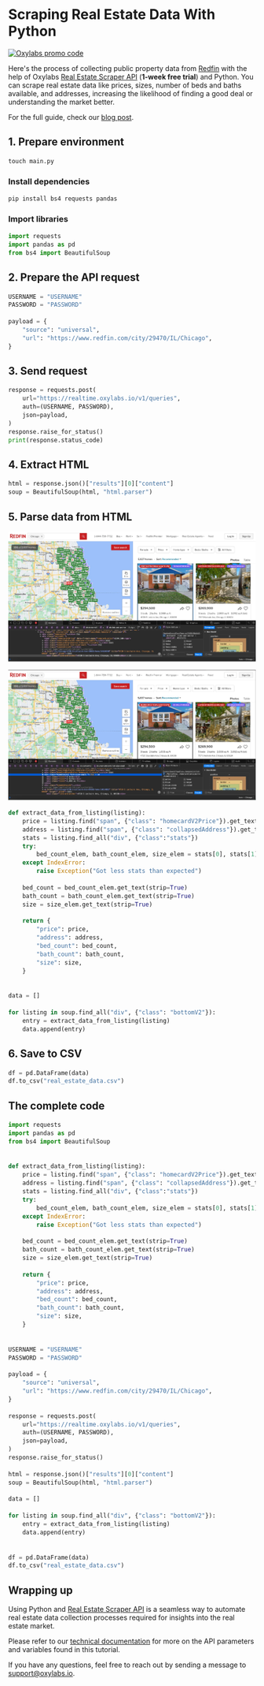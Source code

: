 # Scraping Real Estate Data With Python

[![Oxylabs promo code](https://user-images.githubusercontent.com/129506779/250792357-8289e25e-9c36-4dc0-a5e2-2706db797bb5.png)](https://oxylabs.go2cloud.org/aff_c?offer_id=7&aff_id=877&url_id=112)

Here's the process of collecting public property data from [Redfin](https://www.redfin.com/) with the help of Oxylabs [Real Estate Scraper API](https://oxylabs.io/products/scraper-api/real-estate) (**1-week free trial**) and Python. You can scrape real estate data like prices, sizes, number of beds and baths available, and addresses, increasing the likelihood of finding a good deal or understanding the market better. 

For the full guide, check our [blog post](https://oxylabs.io/blog/scraping-real-estate-data).

## 1. Prepare environment

```python
touch main.py
```

### Install dependencies

```python
pip install bs4 requests pandas
```

### Import libraries

```python
import requests
import pandas as pd
from bs4 import BeautifulSoup
```

## 2. Prepare the API request

```python
USERNAME = "USERNAME"
PASSWORD = "PASSWORD"

payload = {
    "source": "universal",
    "url": "https://www.redfin.com/city/29470/IL/Chicago",
}
```

## 3. Send request

```python
response = requests.post(
    url="https://realtime.oxylabs.io/v1/queries",
    auth=(USERNAME, PASSWORD),
    json=payload,
)
response.raise_for_status()
print(response.status_code)
```
## 4. Extract HTML

```python
html = response.json()["results"][0]["content"]
soup = BeautifulSoup(html, "html.parser")
```

## 5. Parse data from HTML

![Locating elements](images/Redfin1.jpg)

![Locating elements](images/Redfin2.jpg)

```python
def extract_data_from_listing(listing):
    price = listing.find("span", {"class": "homecardV2Price"}).get_text(strip=True)
    address = listing.find("span", {"class": "collapsedAddress"}).get_text(strip=True)
    stats = listing.find_all("div", {"class":"stats"})
    try:
        bed_count_elem, bath_count_elem, size_elem = stats[0], stats[1], stats[2]
    except IndexError:
        raise Exception("Got less stats than expected")

    bed_count = bed_count_elem.get_text(strip=True)
    bath_count = bath_count_elem.get_text(strip=True)
    size = size_elem.get_text(strip=True)

    return {
        "price": price,
        "address": address,
        "bed_count": bed_count,
        "bath_count": bath_count,
        "size": size,
    }


data = []

for listing in soup.find_all("div", {"class": "bottomV2"}):
    entry = extract_data_from_listing(listing)
    data.append(entry)
```

## 6. Save to CSV

```python
df = pd.DataFrame(data)
df.to_csv("real_estate_data.csv")
```

## The complete code

```python
import requests
import pandas as pd
from bs4 import BeautifulSoup


def extract_data_from_listing(listing):
    price = listing.find("span", {"class": "homecardV2Price"}).get_text(strip=True)
    address = listing.find("span", {"class": "collapsedAddress"}).get_text(strip=True)
    stats = listing.find_all("div", {"class":"stats"})
    try:
        bed_count_elem, bath_count_elem, size_elem = stats[0], stats[1], stats[2]
    except IndexError:
        raise Exception("Got less stats than expected")

    bed_count = bed_count_elem.get_text(strip=True)
    bath_count = bath_count_elem.get_text(strip=True)
    size = size_elem.get_text(strip=True)

    return {
        "price": price,
        "address": address,
        "bed_count": bed_count,
        "bath_count": bath_count,
        "size": size,
    }


USERNAME = "USERNAME"
PASSWORD = "PASSWORD"

payload = {
    "source": "universal",
    "url": "https://www.redfin.com/city/29470/IL/Chicago",
}

response = requests.post(
    url="https://realtime.oxylabs.io/v1/queries",
    auth=(USERNAME, PASSWORD),
    json=payload,
)
response.raise_for_status()

html = response.json()["results"][0]["content"]
soup = BeautifulSoup(html, "html.parser")

data = []

for listing in soup.find_all("div", {"class": "bottomV2"}):
    entry = extract_data_from_listing(listing)
    data.append(entry)


df = pd.DataFrame(data)
df.to_csv("real_estate_data.csv")
```

## Wrapping up

Using Python and [Real Estate Scraper API](https://oxylabs.io/products/scraper-api/real-estate) is a seamless way to automate real estate data collection processes required for insights into the real estate market. 

Please refer to our [technical documentation](https://developers.oxylabs.io/scraper-apis/real-estate-scraper-api/redfin) for more on the API parameters and variables found in this tutorial.

If you have any questions, feel free to reach out by sending a message to support@oxylabs.io.
